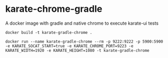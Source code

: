 # karate-chrome-gradle
A docker image with gradle and native chrome to execute karate-ui tests

```docker build -t karate-gradle-chrome .  ```

```docker run --name karate-gradle-chrome --rm -p 9222:9222 -p 5900:5900 -e KARATE_SOCAT_START=true -e KARATE_CHROME_PORT=9223 -e KARATE_WIDTH=1920 -e KARATE_HEIGHT=1080 -t karate-gradle-chrome```
